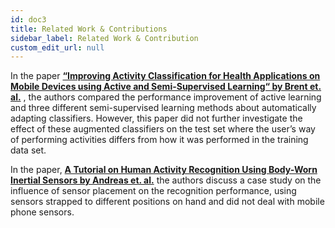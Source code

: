 ```yaml
---
id: doc3
title: Related Work & Contributions
sidebar_label: Related Work & Contribution
custom_edit_url: null
---
```


In the paper [**“Improving Activity Classification for Health Applications on Mobile Devices using Active and Semi-Supervised Learning“ by Brent et. al.**](https://citeseerx.ist.psu.edu/viewdoc/download?doi=10.1.1.176.4918&rep=rep1&type=pdf) , the authors compared the performance improvement of active learning and three different semi-supervised learning methods about automatically adapting classifiers. However, this paper did not further investigate the effect of these augmented classifiers on the test set where the user’s way of performing activities differs from how it was performed in the training data set.
 
In the paper, [**A Tutorial on Human Activity Recognition Using Body-Worn Inertial Sensors by Andreas et. al.**](https://dl.acm.org/doi/10.1145/2499621) the authors discuss a case study on the influence of sensor placement on the recognition performance, using sensors strapped to different positions on hand and did not deal with mobile phone sensors.

